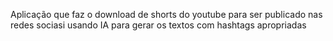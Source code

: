 Aplicação que faz o download de shorts do youtube para ser publicado nas redes sociasi usando IA para gerar os textos com hashtags apropriadas 
